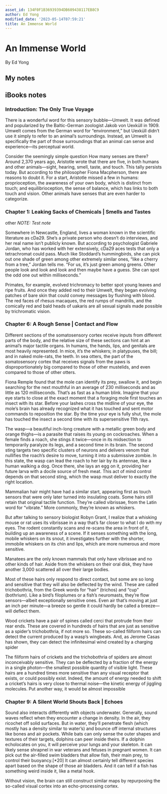 ```yaml
---
asset_id: 134F0F1B36939394DB609438117EB8C9
author: Ed Yong
modified_date: '2023-05-14T07:59:21'
title: An Immense World
---
```


# An Immense World

By Ed Yong

## My notes <a name="my_notes_dont_delete"></a>



## iBooks notes <a name="ibooks_notes_dont_delete"></a>


### Introduction: The Only True Voyage

There is a wonderful word for this sensory bubble—Umwelt. It was defined and popularized by the Baltic-German zoologist Jakob von Uexküll in 1909. Umwelt comes from the German word for “environment,” but Uexküll didn’t use it simply to refer to an animal’s surroundings. Instead, an Umwelt is specifically the part of those surroundings that an animal can sense and experience—its perceptual world.

Consider the seemingly simple question How many senses are there? Around 2,370 years ago, Aristotle wrote that there are five, in both humans and other animals—sight, hearing, smell, taste, and touch. This tally persists today. But according to the philosopher Fiona Macpherson, there are reasons to doubt it. For a start, Aristotle missed a few in humans: proprioception, the awareness of your own body, which is distinct from touch; and equilibrioception, the sense of balance, which has links to both touch and vision.
			Other animals have senses that are even harder to categorize.

### Chapter 1: Leaking Sacks of Chemicals | Smells and Tastes

other  _NOTE: Test note_

Somewhere in Newcastle, England, lives a woman known in the scientific literature as cDa29. She’s a private person who doesn’t do interviews, and her real name isn’t publicly known. But according to psychologist Gabriele Jordan, who has worked with her extensively, cDa29 aces tests that only a tetrachromat could pass. Much like Stoddard’s hummingbirds, she can pick out one shade of green among other extremely similar ones, “like a cherry from a tree,” Jordan tells me. “For us, it’s just green among greens. Other people look and look and look and then maybe have a guess. She can spot the odd one out within milliseconds.”

Primates, for example, evolved trichromacy to better spot young leaves and ripe fruits. And once they added red to their Umwelt, they began evolving patches of bare skin that could convey messages by flushing with blood. The red faces of rhesus macaques, the red rumps of mandrills, and the comically red and bald heads of uakaris are all sexual signals made possible by trichromatic vision.

### Chapter 6: A Rough Sense | Contact and Flow

Different sections of the somatosensory cortex receive inputs from different parts of the body, and the relative size of these sections can hint at an animal’s major tactile organs. In humans, the hands, lips, and genitals are most heavily represented. In mice, it’s the whiskers; in platypuses, the bill; and in naked mole-rats, the teeth. In sea otters, the part of the somatosensory cortex that receives signals from the paws is disproportionately big compared to those of other mustelids, and even compared to those of other otters.

Fiona Remple found that the mole can identify its prey, swallow it, and begin searching for the next mouthful in an average of 230 milliseconds and as little as 120 milliseconds. That’s as fast as a human blink. Imagine that your eye starts to close at the exact moment that a foraging mole first touches an insect with its star. Before your lashes cross the midline of your eye, the mole’s brain has already recognized what it has touched and sent motor commands to reposition the star. By the time your eye is fully shut, the mole has touched the insect a second time with its supersensitive 11th rays.

The wasp—a beautiful inch-long creature with a metallic green body and orange thighs—is a parasite that raises its young on cockroaches. When a female finds a roach, she stings it twice—once in its midsection to temporarily paralyze its legs, and a second time in its brain. The second sting targets two specific clusters of neurons and delivers venom that nullifies the roach’s desire to move, turning it into a submissive zombie. In this state, the wasp can lead the roach to her lair by its antennae, like a human walking a dog. Once there, she lays an egg on it, providing her future larva with a docile source of fresh meat. This act of mind control depends on that second sting, which the wasp must deliver to exactly the right location.

Mammalian hair might have had a similar start, appearing first as touch sensors that were only later turned into insulating coats. Some hairs still retain that original tactile function. They’re called vibrissae, from the Latin word for “vibrate.” More commonly, they’re known as whiskers.

But after talking to sensory biologist Robyn Grant, I realize that a whisking mouse or rat uses its vibrissae in a way that’s far closer to what I do with my eyes. The rodent constantly scans and re-scans the area in front of it, building up an awareness of a scene. If it senses something with the long, mobile whiskers on its snout, it investigates further with the shorter, immobile whiskers on its chin and lips, which are more numerous and more sensitive.

Manatees are the only known mammals that only have vibrissae and no other kinds of hair. Aside from the whiskers on their oral disk, they have another 3,000 scattered all over their large bodies.

Most of these hairs only respond to direct contact, but some are so long and sensitive that they will also be deflected by the wind. These are called trichobothria, from the Greek words for “hair” (trichos) and “cup” (bothrium). Like a bird’s filoplumes or a fish’s neuromasts, they’re flow sensors—albeit exceptionally sensitive ones. Even air that’s moving at just an inch per minute—a breeze so gentle it could hardly be called a breeze—will deflect them.

Wood crickets have a pair of spines called cerci that protrude from their rear ends. These are covered in hundreds of hairs that are just as sensitive as a spider’s trichobothria, if not more so. These so-called filiform hairs can detect the current produced by a wasp’s wingbeats. And, as Jerome Casas has shown, they can detect the infinitesimal wind created by a charging spider

The filiform hairs of crickets and the trichobothria of spiders are almost inconceivably sensitive. They can be deflected by a fraction of the energy in a single photon—the smallest possible quantity of visible light. These hairs are a hundred times more sensitive than any visual receptor that exists, or could possibly exist. Indeed, the amount of energy needed to shift a cricket’s hairs is very close to thermal noise—the kinetic energy of jiggling molecules. Put another way, it would be almost impossible

### Chapter 9: A Silent World Shouts Back | Echoes

Sound also interacts differently with objects underwater. Generally, sound waves reflect when they encounter a change in density. In the air, they ricochet off solid surfaces. But in water, they’ll penetrate flesh (which mostly has a density similar to water’s) and bounce off internal structures like bones and air pockets. While bats can only sense the outer shapes and textures of their targets, dolphins can peer inside theirs. If a dolphin echolocates on you, it will perceive your lungs and your skeleton. It can likely sense shrapnel in war veterans and fetuses in pregnant women. It can pick out the air-filled swim bladders that allow fish, their main prey, to control their buoyancy.[*20] It can almost certainly tell different species apart based on the shape of those air bladders. And it can tell if a fish has something weird inside it, like a metal hook.

Without vision, the brain can still construct similar maps by repurposing the so-called visual cortex into an echo-processing cortex.